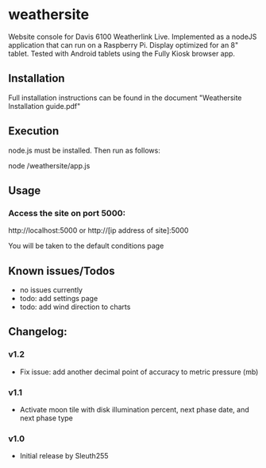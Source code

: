 
# weathersite

Website console for Davis 6100 Weatherlink Live.  Implemented as a nodeJS application that can run on a Raspberry Pi.  Display optimized for an 8" tablet.  Tested with Android tablets using the Fully Kiosk browser app. 




## Installation

Full installation instructions can be found in the document "Weathersite Installation guide.pdf"

## Execution

node.js must be installed.  Then run as follows:

node /weathersite/app.js


## Usage

### Access the site on port 5000:

http://localhost:5000
or
http://[ip address of site]:5000

You will be taken to the default conditions page


## Known issues/Todos
* no issues currently
* todo: add settings page
* todo: add wind direction to charts
 

## Changelog:

### v1.2
* Fix issue: add another decimal point of accuracy to metric pressure (mb)

### v1.1
* Activate moon tile with disk illumination percent, next phase date, and next phase type

### v1.0
* Initial release by Sleuth255
